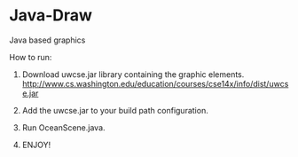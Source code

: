 # Java-Draw
Java based graphics

How to run:

1. Download uwcse.jar library containing the graphic elements. http://www.cs.washington.edu/education/courses/cse14x/info/dist/uwcse.jar

2. Add the uwcse.jar to your build path configuration.

3. Run OceanScene.java.

4. ENJOY!
